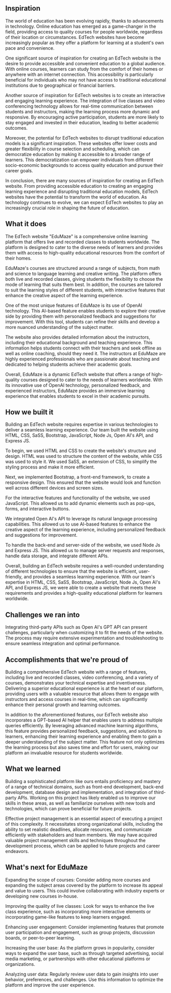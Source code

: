 ## Inspiration
The world of education has been evolving rapidly, thanks to advancements in technology. Online education has emerged as a game-changer in the field, providing access to quality courses for people worldwide, regardless of their location or circumstances. EdTech websites have become increasingly popular as they offer a platform for learning at a student's own pace and convenience.

One significant source of inspiration for creating an EdTech website is the desire to provide accessible and convenient education to a global audience. With online courses, learners can study from the comfort of their homes or anywhere with an internet connection. This accessibility is particularly beneficial for individuals who may not have access to traditional educational institutions due to geographical or financial barriers.

Another source of inspiration for EdTech websites is to create an interactive and engaging learning experience. The integration of live classes and video conferencing technology allows for real-time communication between students and instructors, making the learning process more dynamic and responsive. By encouraging active participation, students are more likely to stay engaged and invested in their education, leading to better academic outcomes.

Moreover, the potential for EdTech websites to disrupt traditional education models is a significant inspiration. These websites offer lower costs and greater flexibility in course selection and scheduling, which can democratize education by making it accessible to a broader range of learners. This democratization can empower individuals from different socio-economic backgrounds to access quality education and pursue their career goals.

In conclusion, there are many sources of inspiration for creating an EdTech website. From providing accessible education to creating an engaging learning experience and disrupting traditional education models, EdTech websites have the potential to transform the world of education. As technology continues to evolve, we can expect EdTech websites to play an increasingly crucial role in shaping the future of education.

## What it does

The EdTech website "EduMaze" is a comprehensive online learning platform that offers live and recorded classes to students worldwide. The platform is designed to cater to the diverse needs of learners and provides them with access to high-quality educational resources from the comfort of their homes.

EduMaze's courses are structured around a range of subjects, from math and science to language learning and creative writing. The platform offers both live and recorded classes, giving students the flexibility to choose the mode of learning that suits them best. In addition, the courses are tailored to suit the learning styles of different students, with interactive features that enhance the creative aspect of the learning experience.

One of the most unique features of EduMaze is its use of OpenAI technology. This AI-based feature enables students to explore their creative side by providing them with personalized feedback and suggestions for improvement. With this tool, students can refine their skills and develop a more nuanced understanding of the subject matter.

The website also provides detailed information about the instructors, including their educational background and teaching experience. This information helps students connect with their teachers and seek offline as well as online coaching, should they need it. The instructors at EduMaze are highly experienced professionals who are passionate about teaching and dedicated to helping students achieve their academic goals.

Overall, EduMaze is a dynamic EdTech website that offers a range of high-quality courses designed to cater to the needs of learners worldwide. With its innovative use of OpenAI technology, personalized feedback, and experienced instructors, EduMaze provides an immersive learning experience that enables students to excel in their academic pursuits.

## How we built it

Building an EdTech website requires expertise in various technologies to deliver a seamless learning experience. Our team built the website using HTML, CSS, SaSS, Bootstrap, JavaScript, Node Js, Open AI's API, and Express JS.

To begin, we used HTML and CSS to create the website's structure and design. HTML was used to structure the content of the website, while CSS was used to style it. We used SaSS, an extension of CSS, to simplify the styling process and make it more efficient.

Next, we implemented Bootstrap, a front-end framework, to create a responsive design. This ensured that the website would look and function well across different devices and screen sizes.

For the interactive features and functionality of the website, we used JavaScript. This allowed us to add dynamic elements such as pop-ups, forms, and interactive buttons.

We integrated Open AI's API to leverage its natural language processing capabilities. This allowed us to use AI-based features to enhance the creative aspect of the learning experience, including personalized feedback and suggestions for improvement.

To handle the back-end and server-side of the website, we used Node Js and Express JS. This allowed us to manage server requests and responses, handle data storage, and integrate different APIs.

Overall, building an EdTech website requires a well-rounded understanding of different technologies to ensure that the website is efficient, user-friendly, and provides a seamless learning experience. With our team's expertise in HTML, CSS, SaSS, Bootstrap, JavaScript, Node Js, Open AI's API, and Express JS, we were able to create a website that meets these requirements and provides a high-quality educational platform for learners worldwide.

## Challenges we ran into

Integrating third-party APIs such as Open AI's GPT API can present challenges, particularly when customizing it to fit the needs of the website. The process may require extensive experimentation and troubleshooting to ensure seamless integration and optimal performance.

## Accomplishments that we're proud of

Building a comprehensive EdTech website with a range of features, including live and recorded classes, video conferencing, and a variety of courses, demonstrates your technical expertise and inventiveness. Delivering a superior educational experience is at the heart of our platform, providing users with a valuable resource that allows them to engage with instructors and access courses in real-time, which can significantly enhance their personal growth and learning outcomes.

In addition to the aforementioned features, our EdTech website also incorporates a GPT-based AI helper that enables users to address multiple queries efficiently. By leveraging advanced machine learning algorithms, this feature provides personalized feedback, suggestions, and solutions to learners, enhancing their learning experience and enabling them to gain a deeper understanding of the subject matter. This feature not only optimizes the learning process but also saves time and effort for users, making our platform an invaluable resource for students worldwide.

## What we learned

Building a sophisticated platform like ours entails proficiency and mastery of a range of technical domains, such as front-end development, back-end development, database design and implementation, and integration of third-party APIs. Working on this project has likely enabled us to improve our skills in these areas, as well as familiarize ourselves with new tools and technologies, which can prove beneficial for future projects.

Effective project management is an essential aspect of executing a project of this complexity. It necessitates strong organizational skills, including the ability to set realistic deadlines, allocate resources, and communicate efficiently with stakeholders and team members. We may have acquired valuable project management skills and techniques throughout the development process, which can be applied to future projects and career endeavors.

## What's next for EduMaze

Expanding the scope of courses: Consider adding more courses and expanding the subject areas covered by the platform to increase its appeal and value to users. This could involve collaborating with industry experts or developing new courses in-house.

Improving the quality of live classes: Look for ways to enhance the live class experience, such as incorporating more interactive elements or incorporating game-like features to keep learners engaged.

Enhancing user engagement: Consider implementing features that promote user participation and engagement, such as group projects, discussion boards, or peer-to-peer learning.

Increasing the user base: As the platform grows in popularity, consider ways to expand the user base, such as through targeted advertising, social media marketing, or partnerships with other educational platforms or organizations.

Analyzing user data: Regularly review user data to gain insights into user behavior, preferences, and challenges. Use this information to optimize the platform and improve the user experience.
